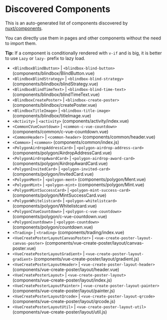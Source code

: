 # Discovered Components

This is an auto-generated list of components discovered by [nuxt/components](https://github.com/nuxt/components).

You can directly use them in pages and other components without the need to import them.

**Tip:** If a component is conditionally rendered with `v-if` and is big, it is better to use `Lazy` or `lazy-` prefix to lazy load.

- `<BlindboxBlindButton>` | `<blindbox-blind-button>` (components/blindbox/BlindButton.vue)
- `<BlindboxBlindStrategy>` | `<blindbox-blind-strategy>` (components/blindbox/blindStrategy.vue)
- `<BlindboxBlindTimeText>` | `<blindbox-blind-time-text>` (components/blindbox/blindTimeText.vue)
- `<BlindboxCreatePoster>` | `<blindbox-create-poster>` (components/blindbox/createPoster.vue)
- `<BlindboxTitleImage>` | `<blindbox-title-image>` (components/blindbox/titleImage.vue)
- `<Activity>` | `<activity>` (components/activity/index.vue)
- `<CommonCVueCountdown>` | `<common-c-vue-countdown>` (components/common/c-vue-countdown.vue)
- `<CommonHeader>` | `<common-header>` (components/common/header.vue)
- `<Common>` | `<common>` (components/common/index.js)
- `<PolygonAirdropAddressCard>` | `<polygon-airdrop-address-card>` (components/polygon/AirdropAddressCard.vue)
- `<PolygonAirdropAwardCard>` | `<polygon-airdrop-award-card>` (components/polygon/AirdropAwardCard.vue)
- `<PolygonInvitedCard>` | `<polygon-invited-card>` (components/polygon/InvitedCard.vue)
- `<PolygonMent>` | `<polygon-ment>` (components/polygon/Ment.vue)
- `<PolygonMint>` | `<polygon-mint>` (components/polygon/Mint.vue)
- `<PolygonMintSuccessCard>` | `<polygon-mint-success-card>` (components/polygon/MintSuccessCard.vue)
- `<PolygonWhitelistcard>` | `<polygon-whitelistcard>` (components/polygon/Whitelistcard.vue)
- `<PolygonCVueCountdown>` | `<polygon-c-vue-countdown>` (components/polygon/c-vue-countdown.vue)
- `<PolygonCountdown>` | `<polygon-countdown>` (components/polygon/countdown.vue)
- `<Trading>` | `<trading>` (components/trading/index.vue)
- `<VueCreatePosterLayoutCanvasPoster>` | `<vue-create-poster-layout-canvas-poster>` (components/vue-create-poster/layout/canvas-poster.vue)
- `<VueCreatePosterLayoutGradient>` | `<vue-create-poster-layout-gradient>` (components/vue-create-poster/layout/gradient.js)
- `<VueCreatePosterLayoutHeader>` | `<vue-create-poster-layout-header>` (components/vue-create-poster/layout/header.vue)
- `<VueCreatePosterLayout>` | `<vue-create-poster-layout>` (components/vue-create-poster/layout/index.js)
- `<VueCreatePosterLayoutPainter>` | `<vue-create-poster-layout-painter>` (components/vue-create-poster/layout/painter.js)
- `<VueCreatePosterLayoutQrcode>` | `<vue-create-poster-layout-qrcode>` (components/vue-create-poster/layout/qrcode.js)
- `<VueCreatePosterLayoutUtil>` | `<vue-create-poster-layout-util>` (components/vue-create-poster/layout/util.js)
